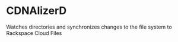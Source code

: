 # CDNAlizerD

Watches directories and synchronizes changes to the file system to Rackspace Cloud Files
